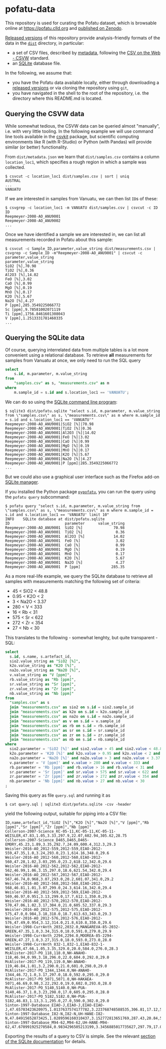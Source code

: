 # pofatu-data

This repository is used for curating the Pofatu dataset, which is browsable online at
https://pofatu.clld.org and [published on Zenodo]().

[Released versions](https://github.com/pofatu/pofatu-data/releases) of this repository
provide analysis-friendly formats of the data in the [`dist`](dist/) directory, in particular:

- a set of CSV files, described by [metadata](dist/metadata.json), following the 
  [CSV on the Web - CSVW](https://www.w3.org/TR/tabular-data-primer/) standard.
- an [SQLite](https://sqlite.org/index.html) database file.

In the following, we assume that:
- you have the Pofatu data available locally, either
through downloading a [released versions](https://github.com/pofatu/pofatu-data/releases) or via cloning the repository using `git`,
- you have navigated in the shell to the root of the repository, i.e. the directory
  where this README.md is located.


## Querying the CSVW data

While somewhat tedious, the CSVW data can be queried almost "manually", i.e. with very little
tooling. In the following example we will use command line tools available in the [csvkit](https://csvkit.readthedocs.io/en/1.0.3/cli.html)
package, but scientific computing environments like R (with R-Studio) or Python (with Pandas)
will provide similar (or better) functionality.

From `dist/metadata.json` we learn that `dist/samples.csv` contains a column `location_loc1`,
which specifies a rough region in which a sample was collected.

```shell script
$ csvcut -c location_loc1 dist/samples.csv | sort | uniq
AUSTRAL
...
VANUATU
```

If we are interested in samples from Vanuatu, we can then list `ID`s of these:

```shell script
$ csvgrep -c location_loc1 -m VANUATU dist/samples.csv | csvcut -c ID
ID
Reepmeyer-2008-AO_ANU9001
Reepmeyer-2008-AO_ANU9002
...
```

Once we have identified a sample we are interested in, we can list all measurements recorded in
Pofatu about this sample:

```shell script
$ csvcut -c Sample_ID,parameter,value_string dist/measurements.csv | csvgrep -c Sample_ID -m"Reepmeyer-2008-AO_ANU9001" | csvcut -c parameter,value_string
parameter,value_string
SiO2 [%],70.98
TiO2 [%],0.36
Al2O3 [%],14.02
FeO [%],3.02
CaO [%],0.99
MgO [%],0.19
MnO [%],0.17
K2O [%],5.67
Na2O [%],4.27
P [ppm],285.3549225066772
Sc [ppm],9.78581002071119
Ti [ppm],1756.8461601308043
V [ppm],1.2513331781460335
...
```


## Querying the SQLite data

Of course, querying interrelated data from multiple tables is a lot more convenient using a 
relational database. To retrieve **all** measurements for samples from Vanuatu at once, we only
need to run the SQL query
```sql
select
    s.id, m.parameter, m.value_string 
from 
    "samples.csv" as s, "measurements.csv" as m 
where 
    m.sample_id = s.id and s.location_loc1 == 'VANUATU';
```

We can do so using the [SQLite command line program](https://www.sqlite.org/download.html):
```shell script
$ sqlite3 dist/pofatu.sqlite "select s.id, m.parameter, m.value_string from \"samples.csv\" as s, \"measurements.csv\" as m where m.sample_id = s.id and s.location_loc1 == 'VANUATU'"
Reepmeyer-2008-AO_ANU9001|SiO2 [%]|70.98
Reepmeyer-2008-AO_ANU9001|TiO2 [%]|0.36
Reepmeyer-2008-AO_ANU9001|Al2O3 [%]|14.02
Reepmeyer-2008-AO_ANU9001|FeO [%]|3.02
Reepmeyer-2008-AO_ANU9001|CaO [%]|0.99
Reepmeyer-2008-AO_ANU9001|MgO [%]|0.19
Reepmeyer-2008-AO_ANU9001|MnO [%]|0.17
Reepmeyer-2008-AO_ANU9001|K2O [%]|5.67
Reepmeyer-2008-AO_ANU9001|Na2O [%]|4.27
Reepmeyer-2008-AO_ANU9001|P [ppm]|285.3549225066772
...
```

But we could also use a graphical user interface such as the Firefox add-on [SQLite manager](https://addons.mozilla.org/en-US/firefox/addon/sqlite-manager-webext/).

If you installed the Python package [`pypofatu`](https://pypi.org/project/pypofatu/), you can run
the query using the `pofatu query` subcommand:
```shell script
$ pofatu query "select s.id, m.parameter, m.value_string from \"samples.csv\" as s, \"measurements.csv\" as m where m.sample_id = s.id and s.location_loc1 == 'VANUATU' limit 10"
INFO    SQLite database at dist/pofatu.sqlite
ID                         parameter      value_string
Reepmeyer-2008-AO_ANU9001  SiO2 [%]              70.98
Reepmeyer-2008-AO_ANU9001  TiO2 [%]               0.36
Reepmeyer-2008-AO_ANU9001  Al2O3 [%]             14.02
Reepmeyer-2008-AO_ANU9001  FeO [%]                3.02
Reepmeyer-2008-AO_ANU9001  CaO [%]                0.99
Reepmeyer-2008-AO_ANU9001  MgO [%]                0.19
Reepmeyer-2008-AO_ANU9001  MnO [%]                0.17
Reepmeyer-2008-AO_ANU9001  K2O [%]                5.67
Reepmeyer-2008-AO_ANU9001  Na2O [%]               4.27
Reepmeyer-2008-AO_ANU9001  P [ppm]              285.35
```


As a more real-life example, we query the SQLite database to retrieve all samples
with measurements matching the following set of criteria:
- 45 < SiO2 < 48.8
- 0.95 < K2O < 2
- 3 < Na2O < 3.37
- 280 < V < 333
- 16 < Rb < 31
- 575 < Sr < 622
- 272 < Zr < 354
- 27 < Nb < 30

This translates to the following - somewhat lenghty, but quite transparent - SQL:
```sql
select
  s.id, s.name, s.artefact_id,
  sio2.value_string as "SiO2 [%]",
  k2o.value_string as "K2O [%]",
  na2o.value_string as "Na2O [%]",
  v.value_string as "V [ppm]",
  rb.value_string as "Rb [ppm]",
  sr.value_string as "Sr [ppm]",
  zr.value_string as "Zr [ppm]",
  nb.value_string as "Nb [ppm]"
from
  "samples.csv" as s
  join "measurements.csv" as sio2 on s.id = sio2.sample_id
  join "measurements.csv" as k2o on s.id = k2o.sample_id
  join "measurements.csv" as na2o on s.id = na2o.sample_id
  join "measurements.csv" as v on s.id = v.sample_id
  join "measurements.csv" as rb on s.id = rb.sample_id
  join "measurements.csv" as sr on s.id = sr.sample_id
  join "measurements.csv" as zr on s.id = zr.sample_id
  join "measurements.csv" as nb on s.id = nb.sample_id
where
  sio2.parameter = 'SiO2 [%]' and sio2.value > 45 and sio2.value < 48.8 and
  k2o.parameter = 'K2O [%]' and k2o.value > 0.95 and k2o.value < 2 and
  na2o.parameter = 'Na2O [%]' and na2o.value > 3 and na2o.value < 3.37 and
  v.parameter = 'V [ppm]' and v.value > 280 and v.value < 333 and
  rb.parameter = 'Rb [ppm]' and rb.value > 16 and rb.value < 31 and
  sr.parameter = 'Sr [ppm]' and sr.value > 575 and sr.value < 622 and
  zr.parameter = 'Zr [ppm]' and zr.value > 272 and zr.value < 354 and
  nb.parameter = 'Nb [ppm]' and nb.value > 27 and nb.value < 30
;
```

Saving this query as file `query.sql` and running it as

```shell script
$ cat query.sql | sqlite3 dist/pofatu.sqlite -csv -header
```

yield the following output, suitable for piping into a CSV file:
```csv
ID,name,artefact_id,"SiO2 [%]","K2O [%]","Na2O [%]","V [ppm]","Rb [ppm]","Sr [ppm]","Zr [ppm]","Nb [ppm]"
Collerson-2007-Science_KC-05-11,KC-05-11,KC-05-11-WEISLER,47.83,1.05,3.33,297.9,22.07,602.94,305.62,28.75
Collerson-2007-Science_D465,D465,D465-EMORY,45.23,1.89,3.35,292.7,24.09,600.4,312.3,29.3
Weisler-2016-AO_2012-559,2012-559,EIAO-2012-559,47.35,1.0,3.24,293.0,23.1,614.16,348.0,29.6
Weisler-2016-AO_2012-560,2012-560,EIAO-2012-560,47.28,1.02,3.03,295.0,23.2,618.12,342.0,29.6
Weisler-2016-AO_2012-562,2012-562,EIAO-2012-562,46.99,1.06,3.15,297.0,18.6,621.54,342.0,29.4
Weisler-2016-AO_2012-567,2012-567,EIAO-2012-567,46.74,0.968,3.07,293.0,20.2,601.07,341.0,29.2
Weisler-2016-AO_2012-568,2012-568,EIAO-2012-568,46.81,1.01,3.07,299.0,24.3,614.16,342.0,29.4
Weisler-2016-AO_2012-569,2012-569,EIAO-2012-569,46.97,0.951,3.13,299.0,17.7,612.1,350.0,29.6
Weisler-2016-AO_2012-570,2012-570,EIAO-2012-570,47.06,1.02,3.17,304.0,21.0,605.52,337.0,29.3
Weisler-2016-AO_2012-575,2012-575,EIAO-2012-575,47.0,0.984,3.18,318.0,18.7,613.63,343.0,29.3
Weisler-2016-AO_2012-576,2012-576,EIAO-2012-576,47.49,0.954,3.12,314.0,21.8,610.8,350.0,29.6
Weisler-1998-CurrAnth_2032,2032.0,MANGAREVA-85-2032-GREEN,47.35,1.0,3.34,315.0,18.0,591.0,279.0,29.9
Weisler-1998-CurrAnth_2294,2294.0,MOOREA-85-2294-GREEN,47.27,1.0,3.27,315.0,18.0,593.0,273.0,28.0
Weisler-1998-CurrAnth_832-1,832-1,EIAO-832-1-WEISLER,47.66,1.05,3.35,329.0,20.0,584.0,276.0,28.3
McAlister-2017-PO_118,118.0,NH-ANAHO-118,46.94,0.99,3.18,296.0,22.0,604.0,292.0,29.0
McAlister-2017-PO_119,119.0,NH-ANAHO-119,46.84,1.01,3.2,290.0,21.0,601.0,298.0,29.0
McAlister-2017-PO_1344,1344.0,NH-ANAHO-1344,46.72,1.0,3.17,297.0,18.0,592.0,295.0,29.0
McAlister-2017-PO_5071,5071.0,NH-HAKAEA-5071,46.69,0.98,3.22,292.0,19.0,602.0,293.0,28.0
McAlister-2017-PO_5140,5140.0,NH-PUA-5140,46.37,1.0,3.23,298.0,17.0,605.0,295.0,28.0
McAlister-2017-PO_5182,5182.0,NH-PUA-5182,46.83,1.13,3.1,295.0,27.0,590.0,302.0,29.0
Sinton-1997-Database_EIAO-J,EIAO-J,EIAO-EIAO-J,47.65703423620975,1.0137637574177782,3.223768748588535,306.81,17.12,592.5,308.01,28.38
Sinton-1997-Database_I82-N,I82-N,UH-HANE-I82-N,47.84915652873425,1.0289596160310437,3.152772813651769,287.43,20.84,593.42,306.5,28.68
Sinton-1997-Database_M94-62,M94-62,UH-HANE-M94-62,47.670991925270584,0.9834296505213199,3.3456885017735627,297.79,17.09,588.18,304.4,27.87
```

Exporting the results of a query to CSV is simple. See the relevant 
[section of the SQLite documentation](https://sqlite.org/cli.html#csv_export)
for details.
